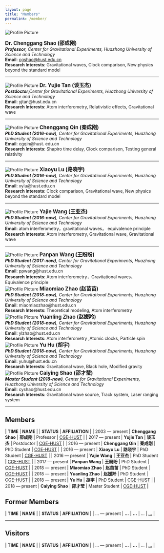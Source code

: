 ```yaml
---
layout: page
title: "Members"
permalink: /member/
---
```


<style>
  table {
    font-family: arial, sans-serif;
    border-collapse: collapse;
    width: 100%;
  }
  
  td, th {
    border: 1px solid #dddddd;
    text-align: left;
    padding: 8px;
  }
  
  tr:nth-child(odd) {
    background-color: #dddddd;
  }
</style>

<img src="{{ site.baseurl }}/assets/Shao_Chenggang.png" title="Profile Picture" class="profile">

<big><b>Dr. Chenggang Shao (邵成刚)</b></big><br>
<i><b>Professor</b>, Center for Gravitational Experiments,
 Huazhong University of Science and Technology</i><br>
<b>Email</b>: cgshao@hust.edu.cn<br>
<b>Research Interests</b>: Gravitational waves, Clock comparison, New physics
beyond the standard model<br>

---

<img src="{{ site.baseurl }}/assets/Tan_Yujie.png" title="Profile Picture" class="profile">
<big><b>Dr. Yujie Tan (谈玉杰)</b></big><br>
<i><b>Postdoctor</b>,Center for Gravitational Experiments,
 Huazhong University of Science and Technology</i><br>
<b>Email</b>: yjtan@hust.edu.cn <br>
<b>Research Interests</b>: Atom interferometry, Relativistic effects, Gravitational wave <br>

---

<img src="{{ site.baseurl }}/assets/Qin_Chenggang.png" title="Profile Picture" class="profile">
<big><b>Chenggang Qin (秦成刚)</b></big><br>
<i><b>PhD Student (2016-now)</b>, Center for Gravitational Experiments,
 Huazhong University of Science and Technology</i><br>
<b>Email</b>: cgqin@hust. edu.cn<br>
<b>Research Interests</b>: Shapiro time delay, Clock comparison,  Testing general relativity<br>

---

<img src="{{ site.baseurl }}/assets/Lu_Xiaoyu.png" title="Profile Picture" class="profile">
<big><b>Xiaoyu Lu (路晓宇)</b></big><br>
<i><b>PhD Student (2016-now)</b>, Center for Gravitational Experiments,
 Huazhong University of Science and Technology</i><br>
<b>Email</b>: xylu@hust.edu.cn<br>
<b>Research Interests</b>: Clock comparison, Gravitational wave, New physics beyond the standard model<br>

---

<img src="{{ site.baseurl }}/assets/Wang_Yajie.png" title="Profile Picture" class="profile">
<big><b>Yajie Wang (王亚杰)</b></big><br>
<i><b>PhD Student (2016-now)</b>, Center for Gravitational Experiments,
 Huazhong University of Science and Technology</i><br>
<b>Email</b>: atom interferometry，gravitational waves，
equivalence principle <br>
<b>Research Interests</b>: Atom interferometry, Gravitational wave, Gravitational wave <br>

---

<img src="{{ site.baseurl }}/assets/Wang_Panpan.png" title="Profile Picture" class="profile">
<big><b>Panpan Wang (王盼盼)</b></big><br>
<i><b>PhD Student (2017-now)</b>, Center for Gravitational Experiments,
 Huazhong University of Science and Technology</i><br>
<b>Email</b>: ppwang@hust.edu.cn <br>
<b>Research Interests</b>: Atom interferometry，Gravitational waves，
Equivalence principle <br>

<img src="{{ site.baseurl }}/assets/Zhao_Miaomiao.png" title="Profile Picture" class="profile">
<big><b>Miaomiao Zhao (赵苗苗)</b></big><br>
<i><b>PhD Student (2018-now)</b>, Center for Gravitational Experiments,
 Huazhong University of Science and Technology</i><br>
<b>Email</b>: miaomiaozhao@hust.edu.cn <br>
<b>Research Interests</b>: Theoretical modeling, Atom interferometry <br>

<img src="{{ site.baseurl }}/assets/Zhao_Yuanling.png" title="Profile Picture" class="profile">
<big><b>Yuanling Zhao (赵媛羚)</b></big><br>
<i><b>PhD Student (2018-now)</b>, Center for Gravitational Experiments,
 Huazhong University of Science and Technology</i><br>
<b>Email</b>: ylzhao@hust.edu.cn <br>
<b>Research Interests</b>: Atom interferometry ,Atomic clocks, Particle spin <br>

<img src="{{ site.baseurl }}/assets/Hu_Yu.png" title="Profile Picture" class="profile">
<big><b>Yu Hu (胡宇)</b></big><br>
<i><b>PhD Student (2018-now)</b>, Center for Gravitational Experiments,
 Huazhong University of Science and Technology</i><br>
<b>Email</b>: yuhu@hust.edu.cn <br>
<b>Research Interests</b>: Gravitational wave, Black hole, Modified gravity <br>

<img src="{{ site.baseurl }}/assets/Shao_Caiying.png" title="Profile Picture" class="profile">
<big><b>Caiying Shao (邵才莹)</b></big><br>
<i><b>Master Student (2018-now)</b>, Center for Gravitational Experiments,
 Huazhong University of Science and Technology</i><br>
<b>Email</b>: cyshao@hust.edu.cn <br>
<b>Research Interests</b>: Gravitational wave source, Track system, Laser ranging system <br>

---

## Members

| **TIME** | **NAME** | | **STATUS** | **AFFILIATION** |
| 2003 — present | **Chenggang Shao** | **邵成刚** | Professor | [CGE-HUST](http://ggg.hust.edu.cn/) |
| 2017 — present | **Yujie Tan** | **谈玉杰** | Postdoctor | [CGE-HUST](http://ggg.hust.edu.cn/) |
| 2016 — present | **Chenggang Qin** | **秦成刚** | PhD Student | [CGE-HUST](http://ggg.hust.edu.cn/) |
| 2016 — present | **Xiaoyu Lu** | **路晓宇** | PhD Student | [CGE-HUST](http://ggg.hust.edu.cn/) | 
| 2016 — present | **Yajie Wang** | **王亚杰** | PhD Student | [CGE-HUST](http://ggg.hust.edu.cn/) |
| 2017 — present | **Panpan Wang** | **王盼盼** | PhD Student | [CGE-HUST](http://ggg.hust.edu.cn/) |
| 2018 — present | **Miaomiao Zhao** | **赵苗苗** | PhD Student | [CGE-HUST](http://ggg.hust.edu.cn/) |
| 2018 — present | **Yuanling Zhao** | **赵媛羚** | PhD Student | [CGE-HUST](http://ggg.hust.edu.cn/) |
| 2018 — present | **Yu Hu** | **胡宇** | PhD Student | [CGE-HUST](http://ggg.hust.edu.cn/) |
| 2018 — present | **Caiying Shao** | **邵才莹** | Master Student | [CGE-HUST](http://ggg.hust.edu.cn/) |

<p></p>

## Former Members

| **TIME** | **NAME** | | **STATUS** | **AFFILIATION** |
| ... — present | **...** | **...** | ... | [...](...) |

<p></p>

---

## Visitors

| **TIME** | **NAME** | | **STATUS** | **AFFILIATION** |
| ... — present | **...** | **...** | ... | [...](...) |


<!--

<p></p>

## Former Visitors

| **TIME** | **NAME** | | **STATUS** | **AFFILIATION** |
| 2019 — 2019 | **Tongxuan Zhang** | **张通烜** | Undergraduate | [BIO-PKU](http://www.bio.pku.edu.cn/) |

-->

